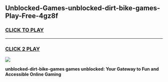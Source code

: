 
## Unblocked-Games-unblocked-dirt-bike-games-Play-Free-4gz8f
<h3>
<a href="https://premium76.site?title=unblocked-dirt-bike-games&ref=22A">CLICK TO PLAY</a></h3>
<hr>

<h3>
<a href="https://premium76.site?title=unblocked-dirt-bike-games&ref=22A">CLICK 2 PLAY</a>
  
</h3>

<a href="https://premium76.site?title=unblocked-dirt-bike-games&ref=22A"><img src="https://clearcache.store/games.png"></a>


**unblocked-dirt-bike-games games unblocked: Your Gateway to Fun and Accessible Online Gaming**
